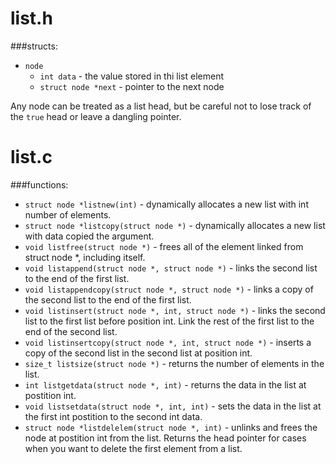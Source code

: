 list.h
======

###structs:
 * `node`
   * `int data` - the value stored in thi list element
   * `struct node *next` - pointer to the next node

Any node can be treated as a list head, but be careful not to lose track of the `true` head or leave a dangling pointer.

list.c
======

###functions:
 * `struct node *listnew(int)` - dynamically allocates a new list with int number of elements.
 * `struct node *listcopy(struct node *)` - dynamically allocates a new list with data copied the argument.
 * `void listfree(struct node *)` - frees all of the element linked from struct node *, including itself.
 * `void listappend(struct node *, struct node *)` - links the second list to the end of the first list.
 * `void listappendcopy(struct node *, struct node *)` - links a copy of the second list to the end of the first list.
 * `void listinsert(struct node *, int, struct node *)` - links the second list to the first list before position int.  Link the rest of the first list to the end of the second list.
 * `void listinsertcopy(struct node *, int, struct node *)` - inserts a copy of the second list in the second list at position int.
 * `size_t listsize(struct node *)` - returns the number of elements in the list.
 * `int listgetdata(struct node *, int)` - returns the data in the list at postition int.
 * `void listsetdata(struct node *, int, int)` - sets the data in the list at the first int postition to the second int data.
 * `struct node *listdelelem(struct node *, int)` - unlinks and frees the node at postition int from the list.  Returns the head pointer for cases when you want to delete the first element from a list.